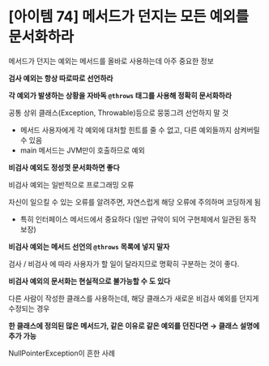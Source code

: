 # [아이템 74] 메서드가 던지는 모든 예외를 문서화하라

메서드가 던지는 예외는 메서드를 올바로 사용하는데 아주 중요한 정보

**검사 예외는 항상 따로따로 선언하라**

**각 예외가 발생하는 상황을 자바독 `@throws` 태그를 사용해 정확히 문서화하라**

공통 상위 클래스(Exception, Throwable)등으로 뭉뚱그려 선언하지 말 것

- 메서드 사용자에게 각 예외에 대처할 힌트를 줄 수 없고, 다른 예외들까지 삼켜버릴 수 있음
- main 메서드는 JVM만이 호출하므로 예외

**비검사 예외도 정성껏 문서화하면 좋다**

비검사 예외는 일반적으로 프로그래밍 오류

자신이 일으킬 수 있는 오류를 알려주면, 자연스럽게 해당 오류에 주의하며 코딩하게 됨

- 특히 인터페이스 메서드에서 중요하다 (일반 규악이 되어 구현체에서 일관된 동작 보장)

**비검사 예외는 메서드 선언의 `@throws` 목록에 넣지 말자**

검사 / 비검사 에 따라 사용자가 할 일이 달라지므로 명확히 구분하는 것이 좋다.

**비검사 예외의 문서화는 현실적으로 불가능할 수 도 있다**

다른 사람이 작성한 클래스를 사용하는데, 해당 클래스가 새로운 비검사 예외를 던지게 수정되는 경우

**한 클래스에 정의된 많은 메서드가, 같은 이유로 같은 예외를 던진다면 → 클래스 설명에 추가 가능**

NullPointerException이 흔한 사례